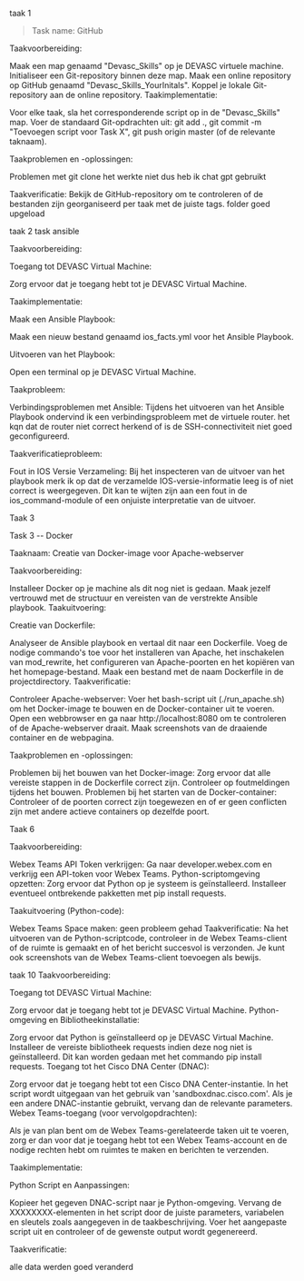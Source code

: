 taak 1

>Task name: GitHub



Taakvoorbereiding:

Maak een map genaamd "Devasc_Skills" op je DEVASC virtuele machine.
Initialiseer een Git-repository binnen deze map.
Maak een online repository op GitHub genaamd "Devasc_Skills_YourInitals".
Koppel je lokale Git-repository aan de online repository.
Taakimplementatie:

Voor elke taak, sla het corresponderende script op in de "Devasc_Skills" map.
Voer de standaard Git-opdrachten uit: git add ., git commit -m "Toevoegen script voor Task X", git push origin master (of de relevante taknaam).


Taakproblemen en -oplossingen:

Problemen met git clone het werkte niet dus heb ik chat gpt gebruikt


Taakverificatie:
Bekijk de GitHub-repository om te controleren of de bestanden zijn georganiseerd per taak met de juiste tags.
folder goed upgeload




taak 2
task ansible


Taakvoorbereiding:

Toegang tot DEVASC Virtual Machine:

Zorg ervoor dat je toegang hebt tot je DEVASC Virtual Machine.

Taakimplementatie:

Maak een Ansible Playbook:

Maak een nieuw bestand genaamd ios_facts.yml voor het Ansible Playbook.




Uitvoeren van het Playbook:

Open een terminal op je DEVASC Virtual Machine.

Taakprobleem:

Verbindingsproblemen met Ansible:
Tijdens het uitvoeren van het Ansible Playbook ondervind ik een verbindingsprobleem met de virtuele router. het kqn dat  de router niet correct herkend of is de SSH-connectiviteit niet goed geconfigureerd. 

Taakverificatieprobleem:

Fout in IOS Versie Verzameling:
Bij het inspecteren van de uitvoer van het playbook merk ik op dat de verzamelde IOS-versie-informatie leeg is of niet correct is weergegeven. Dit kan te wijten zijn aan een fout in de ios_command-module of een onjuiste interpretatie van de uitvoer. 






Taak 3

Task 3 -- Docker


Taaknaam: Creatie van Docker-image voor Apache-webserver

Taakvoorbereiding:

Installeer Docker op je machine als dit nog niet is gedaan.
Maak jezelf vertrouwd met de structuur en vereisten van de verstrekte Ansible playbook.
Taakuitvoering:

Creatie van Dockerfile:

Analyseer de Ansible playbook en vertaal dit naar een Dockerfile. Voeg de nodige commando's toe voor het installeren van Apache, het inschakelen van mod_rewrite, het configureren van Apache-poorten en het kopiëren van het homepage-bestand.
Maak een bestand met de naam Dockerfile in de projectdirectory.
Taakverificatie:

Controleer Apache-webserver:
Voer het bash-script uit (./run_apache.sh) om het Docker-image te bouwen en de Docker-container uit te voeren.
Open een webbrowser en ga naar http://localhost:8080 om te controleren of de Apache-webserver draait.
Maak screenshots van de draaiende container en de webpagina.

Taakproblemen en -oplossingen:

Problemen bij het bouwen van het Docker-image: Zorg ervoor dat alle vereiste stappen in de Dockerfile correct zijn. Controleer op foutmeldingen tijdens het bouwen.
Problemen bij het starten van de Docker-container: Controleer of de poorten correct zijn toegewezen en of er geen conflicten zijn met andere actieve containers op dezelfde poort.

Taak 6

Taakvoorbereiding:

Webex Teams API Token verkrijgen:
Ga naar developer.webex.com en verkrijg een API-token voor Webex Teams.
Python-scriptomgeving opzetten:
Zorg ervoor dat Python op je systeem is geïnstalleerd.
Installeer eventueel ontbrekende pakketten met pip install requests.


Taakuitvoering (Python-code):

Webex Teams Space maken:
geen probleem gehad
Taakverificatie:
Na het uitvoeren van de Python-scriptcode, controleer in de Webex Teams-client of de ruimte is gemaakt en of het bericht succesvol is verzonden. Je kunt ook screenshots van de Webex Teams-client toevoegen als bewijs.


taak 10
Taakvoorbereiding:

Toegang tot DEVASC Virtual Machine:

Zorg ervoor dat je toegang hebt tot je DEVASC Virtual Machine.
Python-omgeving en Bibliotheekinstallatie:

Zorg ervoor dat Python is geïnstalleerd op je DEVASC Virtual Machine.
Installeer de vereiste bibliotheek requests indien deze nog niet is geïnstalleerd. Dit kan worden gedaan met het commando pip install requests.
Toegang tot het Cisco DNA Center (DNAC):

Zorg ervoor dat je toegang hebt tot een Cisco DNA Center-instantie. In het script wordt uitgegaan van het gebruik van 'sandboxdnac.cisco.com'. Als je een andere DNAC-instantie gebruikt, vervang dan de relevante parameters.
Webex Teams-toegang (voor vervolgopdrachten):

Als je van plan bent om de Webex Teams-gerelateerde taken uit te voeren, zorg er dan voor dat je toegang hebt tot een Webex Teams-account en de nodige rechten hebt om ruimtes te maken en berichten te verzenden.




Taakimplementatie:

Python Script en Aanpassingen:

Kopieer het gegeven DNAC-script naar je Python-omgeving.
Vervang de XXXXXXXX-elementen in het script door de juiste parameters, variabelen en sleutels zoals aangegeven in de taakbeschrijving.
Voer het aangepaste script uit en controleer of de gewenste output wordt gegenereerd.


Taakverificatie:

alle data werden goed veranderd
